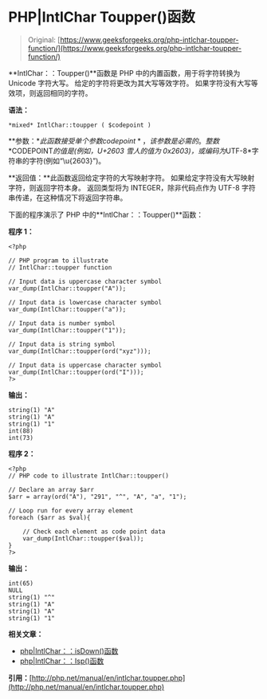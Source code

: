 # PHP|IntlChar Toupper()函数

> Original: [https://www.geeksforgeeks.org/php-intlchar-toupper-function/](https://www.geeksforgeeks.org/php-intlchar-toupper-function/)

**IntlChar：：Toupper()**函数是 PHP 中的内置函数，用于将字符转换为 Unicode 字符大写。 给定的字符将更改为其大写等效字符。 如果字符没有大写等效项，则返回相同的字符。

**语法：**

```
*mixed* IntlChar::toupper ( $codepoint )
```

**参数：**此函数接受单个参数*$codepoint*，该参数是必需的。 整数*$CODEPOINT*的值是(例如，U+2603 雪人的值为 0x2603)，或编码为*UTF-8*字符串的字符(例如“\u{2603}”)。

**返回值：**此函数返回给定字符的大写映射字符。 如果给定字符没有大写映射字符，则返回字符本身。 返回类型将为 INTEGER，除非代码点作为 UTF-8 字符串传递，在这种情况下将返回字符串。

下面的程序演示了 PHP 中的**IntlChar：：Toupper()**函数：

**程序 1：**

```
<?php

// PHP program to illustrate
// IntlChar::toupper function

// Input data is uppercase character symbol
var_dump(IntlChar::toupper("A"));

// Input data is lowercase character symbol
var_dump(IntlChar::toupper("a"));

// Input data is number symbol
var_dump(IntlChar::toupper("1"));

// Input data is string symbol
var_dump(IntlChar::toupper(ord("xyz")));

// Input data is uppercase character symbol
var_dump(IntlChar::toupper(ord("I")));
?>
```

**输出：**

```
string(1) "A"
string(1) "A"
string(1) "1"
int(88)
int(73)

```

**程序 2：**

```
<?php
// PHP code to illustrate IntlChar::toupper()

// Declare an array $arr
$arr = array(ord("A"), "291", "^", "A", "a", "1");

// Loop run for every array element
foreach ($arr as $val){

    // Check each element as code point data
    var_dump(IntlChar::toupper($val));
}
?>
```

**输出：**

```
int(65)
NULL
string(1) "^"
string(1) "A"
string(1) "A"
string(1) "1"

```

**相关文章：**

*   [php|IntlChar：：isDown()函数](https://www.geeksforgeeks.org/php-intlcharislower-function/)
*   [php|IntlChar：：Isp()函数](https://www.geeksforgeeks.org/php-intlcharisupper-function/)

**引用：**[http://php.net/manual/en/intlchar.toupper.php](http://php.net/manual/en/intlchar.toupper.php)